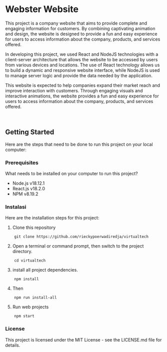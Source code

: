 # Webster Website

This project is a company website that aims to provide complete and engaging information for customers. By combining captivating animation and design, the website is designed to provide a fun and easy experience for users to access information about the company, products, and services offered.

In developing this project, we used React and NodeJS technologies with a client-server architecture that allows the website to be accessed by users from various devices and locations. The use of React technology allows us to build a dynamic and responsive website interface, while NodeJS is used to manage server logic and provide the data needed by the application.

This website is expected to help companies expand their market reach and improve interaction with customers. Through engaging visuals and interactive animations, the website provides a fun and easy experience for users to access information about the company, products, and services offered.

<br/>

## Getting Started

Here are the steps that need to be done to run this project on your local computer:

### Prerequisites

What needs to be installed on your computer to run this project?

- Node.js v18.12.1
- React.js v18.2.0
- NPM v8.19.2

### Instalasi

Here are the installation steps for this project:

1. Clone this repository

```
    git clone https://github.com/rieckypoerwadiredja/virtualtech
```

2. Open a terminal or command prompt, then switch to the project directory.

```
    cd virtualtech
```

3. install all project dependencies.

```
    npm install
```

4. Then

```
    npm run install-all
```

5.  Run web projects

```
    npm start
```

### License

This project is licensed under the MIT License - see the LICENSE.md file for details.
